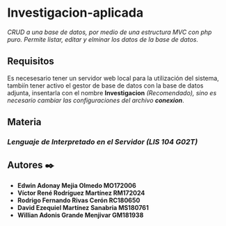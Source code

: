 # Investigacion-aplicada

_CRUD a una base de datos, por medio de una estructura MVC con php puro. Permite listar, editar y elminar los datos de la base de datos._

## Requisitos

Es necesesario tener un servidor web local para la utilización del sistema, tambiín tener activo el gestor de base de datos con la base de datos adjunta, insentarla con el nombre **Investigacion** _(Recomendado), sino es necesario cambiar las configuraciones del archivo **conexion**_.

## Materia

### _Lenguaje de Interpretado en el Servidor (LIS 104 G02T)_

## Autores ✒️

- **Edwin Adonay Mejia Olmedo MO172006**
- **Víctor René Rodríguez Martínez RM172024**
- **Rodrigo Fernando Rivas Cerón RC180650**
- **David Ezequiel Martínez Sanabria MS180761**
- **Willian Adonis Grande Menjivar GM181938**
